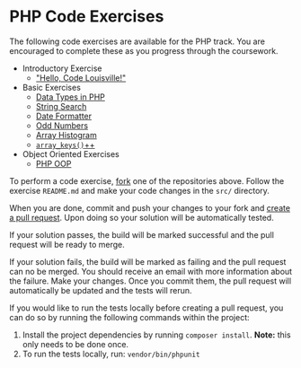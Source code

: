 # PHP Code Exercises

The following code exercises are available for the PHP track. You are encouraged to complete these as you progress through the coursework.

- Introductory Exercise
    - ["Hello, Code Louisville!"](https://github.com/CodeLouisville/php-exercise-hello-code-louisville)
- Basic Exercises
    - [Data Types in PHP](https://github.com/CodeLouisville/php-exercise-data-types)
    - [String Search](https://github.com/CodeLouisville/php-exercise-string-search)
    - [Date Formatter](https://github.com/CodeLouisville/php-exercise-date-formatter)
    - [Odd Numbers](https://github.com/CodeLouisville/php-exercise-odd-numbers)
    - [Array Histogram](https://github.com/CodeLouisville/php-exercise-array-histogram)
    - [`array_keys()`++](https://github.com/CodeLouisville/php-exercise-array-search-keys)
- Object Oriented Exercises
    - [PHP OOP](https://github.com/CodeLouisville/php-exercise-oop)

To perform a code exercise, [fork](https://help.github.com/articles/fork-a-repo/) one of the repositories above. Follow the exercise `README.md` and make your code changes in the `src/` directory.

When you are done, commit and push your changes to your fork and [create a pull request](https://help.github.com/articles/creating-a-pull-request/). Upon doing so your solution will be automatically tested.

If your solution passes, the build will be marked successful and the pull request will be ready to merge.

If your solution fails, the build will be marked as failing and the pull request can no be merged. You should receive an email with more information about the failure. Make your changes. Once you commit them, the pull request will automatically be updated and the tests will rerun.

If you would like to run the tests locally before creating a pull request, you can do so by running the following commands within the project:

1. Install the project dependencies by running `composer install`. **Note:** this only needs to be done once. 
2. To run the tests locally, run: `vendor/bin/phpunit`